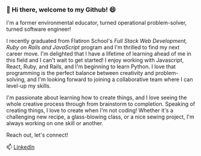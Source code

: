 ### 👋  Hi there, welcome to my Github! 😄

I'm a former environmental educator, turned operational problem-solver, turned software engineer! 


I recently graduated from Flatiron School's *Full Stack Web Development, Ruby on Rails and JavaScript* program and I'm thrilled to find my next career move. I'm delighted that I have a lifetime of learning ahead of me in this field and I can't wait to get started! I enjoy working with Javascript, React, Ruby, and Rails, and I'm beginning to learn Python. I love that programming is the perfect balance between creativity and problem-solving, and I'm looking forward to joining a collaborative team where I can level-up my skills.


I'm passionate about learning how to create things, and I love seeing the whole creative process through from brainstorm to completion. Speaking of creating things, I love to create when I'm not coding! Whether it's a challenging new recipe, a glass-blowing class, or a nice sewing project, I'm always working on one skill or another. 



Reach out, let's connect!

📫 [LinkedIn](https://www.linkedin.com/in/abby-e-anderson/)





<!--
**abby-anderson/abby-anderson** is a ✨ _special_ ✨ repository because its `README.md` (this file) appears on your GitHub profile.

Here are some ideas to get you started:

- 🔭 I’m currently working on ...
- 🌱 I’m currently learning ...
- 👯 I’m looking to collaborate on ...
- 🤔 I’m looking for help with ...
- 💬 Ask me about ...
-  How to reach me: ...
-  Pronouns: ...
- ⚡ Fun fact: ...
-->
